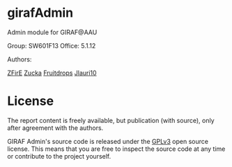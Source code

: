 girafAdmin
==========

Admin module for GIRAF@AAU

Group:  SW601F13
Office: 5.1.12

Authors:

[ZFirE](https://github.com/zfire)
[Zucka](https://github.com/Zucka)
[Fruitdrops](https://github.com/Fruitdrops)
[Jlauri10](https://github.com/jlauri10)


License
==========
The report content is freely available, but publication (with source), only after agreement with the authors.

GIRAF Admin's source code is released under the [GPLv3](https://github.com/Zucka/girafAdmin/blob/master/LICENSE.md) open source license. This means that you are free to inspect the source code at any time or contribute to the project yourself.
